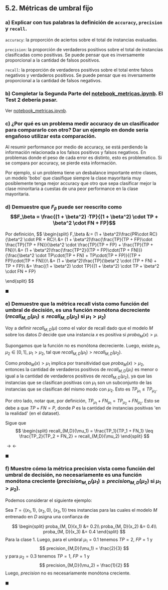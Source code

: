 ## 5.2. Métricas de umbral fijo

### a) Explicar con tus palabras la definición de `accuracy`, `precision` y `recall`.

`accuracy`: la proporción de aciertos sobre el total de instancias evaluadas.

`precision`: la proporción de verdaderos positivos sobre el total de instancias clasificadas como positivas. Se puede pensar que es inversamente proporcional a la cantidad de falsos positivos.

`recall`: la proporción de verdaderos positivos sobre el total entre falsos negativos y verdaderos positivos. Se puede pensar que es inversamente proporcional a la cantidad de falsos negativos.

### b) Completar la Segunda Parte del [notebook_metricas.ipynb](./notebook_06_metricas-published.ipynb). El Test 2 debería pasar.

Ver [notebook_metricas.ipynb](./notebook_06_metricas-published.ipynb).

### c) ¿Por qué es un problema medir accuracy de un clasificador para compararlo con otro? Dar un ejemplo en donde sería engañoso utilizar esta comparación.

Al resumir performance por medio de accuracy, se está perdiendo la información relacionada a los falsos positivos y falsos negativos. En problemas donde el peso de cada error es distinto, esto es problematico. Si se compara por accuracy, se pierde esta información. 

Por ejemplo, si un problema tiene un desbalance importante entre clases, un modelo 'bobo' que clasifique siempre la clase mayoritaria muy posiblemente tenga mejor accuracy que otro que sepa clasificar mejor la clase minoritaria a cuestas de una peor performance en la clase mayoritaria.

### d) Demuestre que $F_\beta$ puede ser reescrito como $$F_\beta = \frac{(1 + \beta^2) ·TP}{(1 + \beta^2) \cdot TP + \beta^2 \cdot FN + FP}$$

Por definición,
$$
\begin{split}
    F_\beta 
        &:= (1 + \beta^2)\frac{PR\cdot RC}{\beta^2 \cdot PR + RC}\\
        &= (1 + \beta^2)\frac{\frac{TP}{TP + FP}\cdot \frac{TP}{TP + FN}}{\beta^2 \cdot \frac{TP}{TP + FP} + \frac{TP}{TP + FN}}\\
        &= (1 + \beta^2)\frac{\frac{TP^2}{(TP + FP)\cdot(TP + FN)}}{\frac{\beta^2 \cdot TP\cdot(TP + FN) + TP\cdot(TP + FP)}{(TP + FP)\cdot(TP + FN)}}\\
        &= (1 + \beta^2)\frac{TP}{\beta^2 \cdot (TP + FN) + TP + FP}\\
        &= \frac{(1 + \beta^2) \cdot TP}{(1 + \beta^2) \cdot TP + \beta^2 \cdot FN + FP}
         
\end{split}
$$

$\blacksquare$

### e) Demuestre que la métrica recall vista como función del umbral de decisión, es una función monótona decreciente ($recall_{M,D}(\mu_1) \leq recall_{M,D}(\mu_2)$ si $\mu_1 > \mu_2$)

Voy a definir $recall_{M,D}(\mu)$  como el valor de recall dado que el modelo $M$ sobre los datos $D$ decide que una instancia $x$ es positiva si $proba_{M}(x) > \mu$.

Supongamos que la función no es monótona decreciente. Luego, existe $\mu_1, \mu_2 \in [0, 1]$, $\mu_1 > \mu_2$, tal que $recall_{M,D}(\mu_1) > recall_{M,D}(\mu_2)$.

Como $proba_{M}(x) > \mu_1$ implica por transitividad que $proba_{M}(x) > \mu_2$, entonces la cantidad de verdaderos positivos de $recall_{M,D}(\mu_1)$ es menor o igual a la cantidad de verdaderos positivos de $recall_{M,D}(\mu_2)$, ya que las instancias que se clasifican positivas con $\mu_1$ son un subconjunto de las instancias que se clasifican del mismo modo con $\mu_2$. Esto es $TP_{\mu_1} \leq TP_{\mu_2}$. 

Por otro lado, notar que, por definición, $TP_{\mu_1} + FN_{\mu_1} = TP_{\mu_2} + FN_{\mu_2}$. Esto se debe a que $TP + FN = P$, donde $P$ es la cantidad de instancias positivas 'en la realidad' (en el dataset).

Sigue que
$$
\begin{split}
    recall_{M,D}(\mu_1) = \frac{TP_1}{TP_1 + FN_1} \leq \frac{TP_2}{TP_2 + FN_2} = recall_{M,D}(\mu_2)
\end{split}
$$

$\rightarrow\leftarrow$

$\blacksquare$

### f) Muestre cómo la métrica precision vista como función del umbral de decisión, no necesariamente es una función monótona creciente ($precision_{M,D}(\mu_1) \geq precision_{M,D}(\mu_2)$ si $\mu_1 > \mu_2$).

Podemos considerar el siguiente ejemplo:

Sea $T = \{(x_1, 1),\ (x_2, 0),\ (x_3, 1)\}$ tres instancias para las cuales el modelo $M$ entrenado en $D$ asigna una confianza de 

$$
\begin{split}
    proba_{M, D}(x_1) &= 0.2\\
    proba_{M, D}(x_2) &= 0.4\\
    proba_{M, D}(x_3) &= 0.4
\end{split}
$$
Para la clase $1$. Luego, para el umbral $\mu_1 = 0.1$ tenemos $TP = 2$, $FP = 1$ y
$$
    precision_{M,D}(\mu_1) = \frac{2}{3}
$$
y para $\mu_2 = 0.3$ tenemos $TP = 1$, $FP = 1$ y
$$
    precision_{M,D}(\mu_2) = \frac{1}{2}
$$
Luego, $precision$ no es necesariamente monótona creciente.

$\blacksquare$
